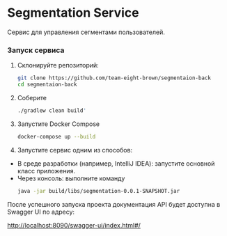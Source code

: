 # Segmentation Service

Сервис для управления сегментами пользователей.

### Запуск сервиса

1. Склонируйте репозиторий:
   ```bash
   git clone https://github.com/team-eight-brown/segmentaion-back
   cd segmentaion-back
   ```
2. Соберите

   ```bash
   ./gradlew clean build'
   ```

3. Запустите Docker Compose
   ```bash
   docker-compose up --build
    ```

4. Запустите сервис одним из способов:
- В среде разработки (например, IntelliJ IDEA): запустите основной класс приложения.
- Через консоль: выполните команду
   ```bash
   java -jar build/libs/segmentation-0.0.1-SNAPSHOT.jar 
   ```

После успешного запуска проекта документация API будет доступна в Swagger UI по адресу:

[http://localhost:8090/swagger-ui/index.html#/](http://localhost:8090/swagger-ui/index.html#/)
